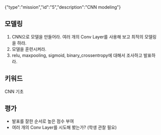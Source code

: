 {"type":"mission","id":"5","description":"CNN modeling"}
## 모델링
1. CNN으로 모델을 만들어라. 여러 개의 Conv Layer를 사용해 보고 최적의 모델링을 하라.
2. 모델을 훈련시켜라.
3. relu, maxpooling, sigmoid, binary_crossentropy에 대해서 조사하고 발표하라.

## 키워드
CNN 기초

## 평가
* 발표를 잘한 순서로 높은 점수 부여
* 여러 개의 Conv Layer를 시도해 봤는가? (학생 관찰 필요)
